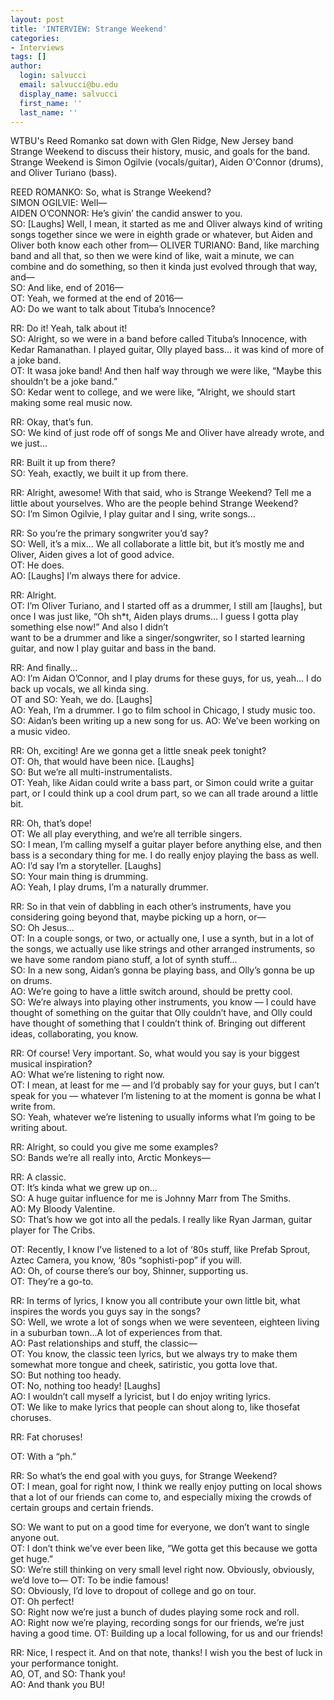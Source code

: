 ```yaml
---
layout: post
title: 'INTERVIEW: Strange Weekend'
categories:
- Interviews
tags: []
author:
  login: salvucci
  email: salvucci@bu.edu
  display_name: salvucci
  first_name: ''
  last_name: ''
---
```

WTBU's Reed Romanko sat down with Glen Ridge, New Jersey band Strange Weekend to discuss their history, music, and goals for the band. Strange Weekend is Simon Ogilvie (vocals/guitar), Aiden O'Connor (drums), and Oliver Turiano (bass).

REED ROMANKO: So, what ​is ​Strange Weekend?  
SIMON OGILVIE: Well—  
AIDEN O’CONNOR: He’s givin’ the candid answer to you.  
SO: \[Laughs\] Well, I mean, it started as me and Oliver always kind of writing songs together since we were in eighth grade or whatever, but Aiden and Oliver both know each other from— OLIVER TURIANO: Band, like marching band and all that, so then we were kind of like, wait a minute, we can combine and do something, so then it kinda just evolved through that way, and—  
SO: And like, end of 2016—  
OT: Yeah, we formed at the end of 2016—  
AO: Do we want to talk about Tituba’s Innocence?

RR: Do it! Yeah, talk about it!  
SO: Alright, so we were in a band before called Tituba’s Innocence, with Kedar Ramanathan. I played guitar, Olly played bass... it was kind of more of a joke band.  
OT: It ​wasa​ joke band! And then half way through we were like, “Maybe this shouldn’t be a joke band.”  
SO: Kedar went to college, and we were like, “Alright, we should start making some real music now.

RR: Okay, that’s fun.  
SO: We kind of just rode off of songs Me and Oliver have already wrote, and we just...

RR: Built it up from there?  
SO: Yeah, exactly, we built it up from there.

RR: Alright, awesome! With that said, who is Strange Weekend? Tell me a little about yourselves. Who are the people behind Strange Weekend?  
SO: I’m Simon Ogilvie, I play guitar and I sing, write songs...

RR: So you’re the primary songwriter you’d say?  
SO: Well, it’s a mix... We all collaborate a little bit, but it’s mostly me and Oliver, Aiden gives a lot of good advice.  
OT: He does.  
AO: \[​Laughs​\] I’m always there for advice.

RR: Alright.  
OT: I’m Oliver Turiano, and I started off as a drummer, I still am \[laughs\], but once I was just like, “Oh sh\*t, Aiden plays drums... I guess I gotta play something else now!” And also I didn’t  
want to be a drummer and like a singer/songwriter, so I started learning guitar, and now I play guitar and bass in the band.

RR: And finally...  
AO: I’m Aidan O’Connor, and I play drums for these guys, for us, yeah... I do back up vocals, we all kinda sing.  
OT and SO: Yeah, we do. \[​Laughs​\]  
AO: Yeah, I’m a drummer. I go to film school in Chicago, I study music too.  
SO: Aidan’s been writing up a new song for us. AO: We’ve been working on a music video.

RR: Oh, exciting! Are we gonna get a little sneak peek tonight?  
OT: Oh, that would have been nice. \[​Laughs​\]  
SO: But we’re all multi-instrumentalists.  
OT: Yeah, like Aidan could write a bass part, or Simon could write a guitar part, or I could think up a cool drum part, so we can all trade around a little bit.

RR: Oh, that’s dope!  
OT: We all play everything, and we’re all terrible singers.  
SO: I mean, I’m calling myself a guitar player before anything else, and then bass is a secondary thing for me. I do really enjoy playing the bass as well.  
AO: I’d say I’m a storyteller. \[​Laughs\]​  
SO: Your main thing is drumming.  
AO: Yeah, I play drums, I’m a naturally drummer.

RR: So in that vein of dabbling in each other’s instruments, have you considering going beyond that, maybe picking up a horn, or—  
SO: Oh Jesus...  
OT: In a couple songs, or two, or actually one, I use a synth, but in a lot of the songs, we actually use like strings and other arranged instruments, so we have some random piano stuff, a lot of synth stuff...  
SO: In a new song, Aidan’s gonna be playing bass, and Olly’s gonna be up on drums.  
AO: We’re going to have a little switch around, should be pretty cool.  
SO: We’re always into playing other instruments, you know — I could have thought of something on the guitar that Olly couldn’t have, and Olly could have thought of something that I couldn’t think of. Bringing out different ideas, collaborating, you know.

RR: Of course! Very important. So, what would you say is your biggest musical inspiration?  
AO: What we’re listening to right now.  
OT: I mean, at least for me — and I’d probably say for your guys, but I can’t speak for you — whatever I’m listening to at the moment is gonna be what I write from.  
SO: Yeah, whatever we’re listening to usually informs what I’m going to be writing about.

RR: Alright, so could you give me some examples?  
SO: Bands we’re all really into, Arctic Monkeys—

RR: A classic.  
OT: It’s kinda what we grew up on...  
SO: A huge guitar influence for me is Johnny Marr from The Smiths.  
AO: My Bloody Valentine.  
SO: That’s how we got into all the pedals. I really like Ryan Jarman, guitar player for The Cribs.

OT: Recently, I know I’ve listened to a lot of ‘80s stuff, like Prefab Sprout, Aztec Camera, you know, ‘80s “sophisti-pop” if you will.  
AO: Oh, of course there’s our boy, Shinner, supporting us.  
OT: They’re a go-to.

RR: In terms of lyrics, I know you all contribute your own little bit, what inspires the words you guys say in the songs?  
SO: Well, we wrote a lot of songs when we were seventeen, eighteen living in a suburban town...A lot of experiences from that.  
AO: Past relationships and stuff, the classic—  
OT: You know, the classic teen lyrics, but we always try to make them somewhat more tongue and cheek, satiristic, you gotta love that.  
SO: But nothing too heady.  
OT: No, nothing too heady! \[​Laughs\]​  
AO: I wouldn’t call myself a lyricist, but I do enjoy writing lyrics.  
OT: We like to make lyrics that people can shout along to, like those ​fat choruses.

RR: ​Fat ​choruses!

OT: With a “ph.”

RR: So what’s the end goal with you guys, for Strange Weekend?  
OT: I mean, goal for right now, I think we really enjoy putting on local shows that a lot of our friends can come to, and especially mixing the crowds of certain groups and certain friends.

SO: We want to put on a good time for everyone, we don’t want to single anyone out.  
OT: I don’t think we’ve ever been like, “We gotta get this because we gotta get huge.”  
SO: We’re still thinking on very small level right now. Obviously, obviously, we’d love to— OT: To be indie famous!  
SO: Obviously, I’d love to dropout of college and go on tour.  
OT: Oh perfect!  
SO: Right now we’re just a bunch of dudes playing some rock and roll.  
AO: Right now we’re playing, recording songs for our friends, we’re just having a good time. OT: Building up a local following, for us and our friends!

RR: Nice, I respect it. And on that note, thanks! I wish you the best of luck in your performance tonight.  
AO, OT, and SO: Thank you!  
AO: And thank you BU!
